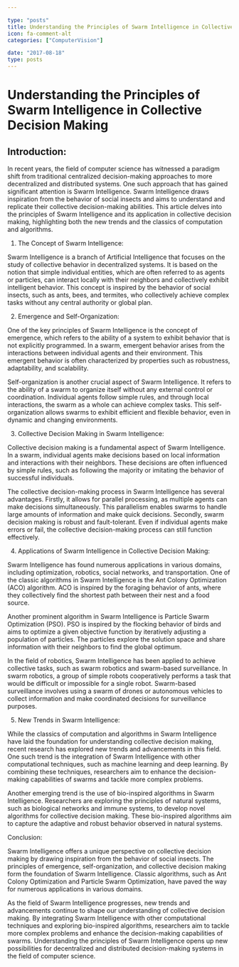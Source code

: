 ```yaml
---

type: "posts"
title: Understanding the Principles of Swarm Intelligence in Collective Decision Making
icon: fa-comment-alt
categories: ["ComputerVision"]

date: "2017-08-18"
type: posts
---
```





# Understanding the Principles of Swarm Intelligence in Collective Decision Making

## Introduction:

In recent years, the field of computer science has witnessed a paradigm shift from traditional centralized decision-making approaches to more decentralized and distributed systems. One such approach that has gained significant attention is Swarm Intelligence. Swarm Intelligence draws inspiration from the behavior of social insects and aims to understand and replicate their collective decision-making abilities. This article delves into the principles of Swarm Intelligence and its application in collective decision making, highlighting both the new trends and the classics of computation and algorithms.

1. The Concept of Swarm Intelligence:

Swarm Intelligence is a branch of Artificial Intelligence that focuses on the study of collective behavior in decentralized systems. It is based on the notion that simple individual entities, which are often referred to as agents or particles, can interact locally with their neighbors and collectively exhibit intelligent behavior. This concept is inspired by the behavior of social insects, such as ants, bees, and termites, who collectively achieve complex tasks without any central authority or global plan.

2. Emergence and Self-Organization:

One of the key principles of Swarm Intelligence is the concept of emergence, which refers to the ability of a system to exhibit behavior that is not explicitly programmed. In a swarm, emergent behavior arises from the interactions between individual agents and their environment. This emergent behavior is often characterized by properties such as robustness, adaptability, and scalability.

Self-organization is another crucial aspect of Swarm Intelligence. It refers to the ability of a swarm to organize itself without any external control or coordination. Individual agents follow simple rules, and through local interactions, the swarm as a whole can achieve complex tasks. This self-organization allows swarms to exhibit efficient and flexible behavior, even in dynamic and changing environments.

3. Collective Decision Making in Swarm Intelligence:

Collective decision making is a fundamental aspect of Swarm Intelligence. In a swarm, individual agents make decisions based on local information and interactions with their neighbors. These decisions are often influenced by simple rules, such as following the majority or imitating the behavior of successful individuals.

The collective decision-making process in Swarm Intelligence has several advantages. Firstly, it allows for parallel processing, as multiple agents can make decisions simultaneously. This parallelism enables swarms to handle large amounts of information and make quick decisions. Secondly, swarm decision making is robust and fault-tolerant. Even if individual agents make errors or fail, the collective decision-making process can still function effectively.

4. Applications of Swarm Intelligence in Collective Decision Making:

Swarm Intelligence has found numerous applications in various domains, including optimization, robotics, social networks, and transportation. One of the classic algorithms in Swarm Intelligence is the Ant Colony Optimization (ACO) algorithm. ACO is inspired by the foraging behavior of ants, where they collectively find the shortest path between their nest and a food source.

Another prominent algorithm in Swarm Intelligence is Particle Swarm Optimization (PSO). PSO is inspired by the flocking behavior of birds and aims to optimize a given objective function by iteratively adjusting a population of particles. The particles explore the solution space and share information with their neighbors to find the global optimum.

In the field of robotics, Swarm Intelligence has been applied to achieve collective tasks, such as swarm robotics and swarm-based surveillance. In swarm robotics, a group of simple robots cooperatively performs a task that would be difficult or impossible for a single robot. Swarm-based surveillance involves using a swarm of drones or autonomous vehicles to collect information and make coordinated decisions for surveillance purposes.

5. New Trends in Swarm Intelligence:

While the classics of computation and algorithms in Swarm Intelligence have laid the foundation for understanding collective decision making, recent research has explored new trends and advancements in this field. One such trend is the integration of Swarm Intelligence with other computational techniques, such as machine learning and deep learning. By combining these techniques, researchers aim to enhance the decision-making capabilities of swarms and tackle more complex problems.

Another emerging trend is the use of bio-inspired algorithms in Swarm Intelligence. Researchers are exploring the principles of natural systems, such as biological networks and immune systems, to develop novel algorithms for collective decision making. These bio-inspired algorithms aim to capture the adaptive and robust behavior observed in natural systems.

Conclusion:

Swarm Intelligence offers a unique perspective on collective decision making by drawing inspiration from the behavior of social insects. The principles of emergence, self-organization, and collective decision making form the foundation of Swarm Intelligence. Classic algorithms, such as Ant Colony Optimization and Particle Swarm Optimization, have paved the way for numerous applications in various domains.

As the field of Swarm Intelligence progresses, new trends and advancements continue to shape our understanding of collective decision making. By integrating Swarm Intelligence with other computational techniques and exploring bio-inspired algorithms, researchers aim to tackle more complex problems and enhance the decision-making capabilities of swarms. Understanding the principles of Swarm Intelligence opens up new possibilities for decentralized and distributed decision-making systems in the field of computer science.